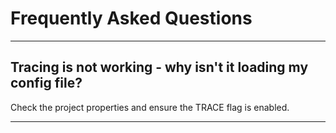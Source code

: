 # Frequently Asked Questions

----

## Tracing is not working - why isn't it loading my config file?

Check the project properties and ensure the TRACE flag is enabled.

----




